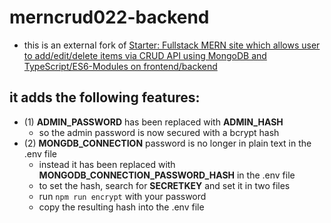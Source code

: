 # merncrud022-backend

-   this is an external fork of [Starter: Fullstack MERN site which allows user to add/edit/delete items via CRUD API using MongoDB and TypeScript/ES6-Modules on frontend/backend](https://starters.tanguay.eu/list/mernMongooseBookCrudFullstack)

## it adds the following features:

- (1) **ADMIN_PASSWORD** has been replaced with **ADMIN_HASH**
  - so the admin password is now secured with a bcrypt hash
- (2) **MONGDB_CONNECTION** password is no longer in plain text in the .env file
  - instead it has been replaced with **MONGODB_CONNECTION_PASSWORD_HASH** in the .env file
  -   to set the hash, search for **SECRETKEY** and set it in two files
    -   run `npm run encrypt` with your password
    -   copy the resulting hash into the .env file
